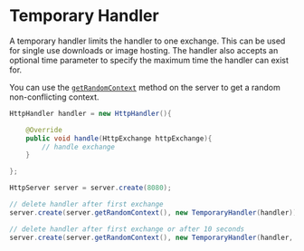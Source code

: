 # Temporary Handler

A temporary handler limits the handler to one exchange. This can be used for single use downloads or image hosting. The handler also accepts an optional time parameter to specify the maximum time the handler can exist for.

You can use the [`getRandomContext`](/simplehttpserver/documentation/com/kttdevelopment/simplehttpserver/SimpleHttpServer.html#getRandomContext()) method on the server to get a random non-conflicting context.

```java
HttpHandler handler = new HttpHandler(){

    @Override
    public void handle(HttpExchange httpExchange){
        // handle exchange
    }

};

HttpServer server = server.create(8080);

// delete handler after first exchange
server.create(server.getRandomContext(), new TemporaryHandler(handler));

// delete handler after first exchange or after 10 seconds
server.create(server.getRandomContext(), new TemporaryHandler(handler, 1000 * 10));

```